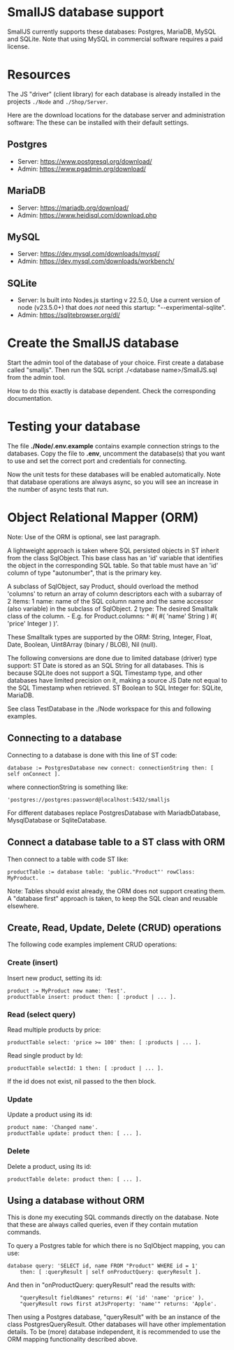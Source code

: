 # SmallJS database support

SmallJS currently supports these databases: Postgres, MariaDB, MySQL and SQLite.
Note that using MySQL in commercial software requires a paid license.

# Resources

The JS "driver" (client library) for each database is already installed
in the projects `./Node` and `./Shop/Server`.

Here are the download locations for the database server and administration software:
The these can be installed with their default settings.

## Postgres

- Server:   https://www.postgresql.org/download/
- Admin:    https://www.pgadmin.org/download/

## MariaDB

- Server:   https://mariadb.org/download/
- Admin:    https://www.heidisql.com/download.php

## MySQL

- Server:   https://dev.mysql.com/downloads/mysql/
- Admin:    https://dev.mysql.com/downloads/workbench/

## SQLite

- Server:   Is built into Nodes.js starting v 22.5.0,
            Use a current version of node (v23.5.0+) that does *not* need this startup: "--experimental-sqlite".
- Admin:    https://sqlitebrowser.org/dl/

# Create the SmallJS database

Start the admin tool of the database of your choice.
First create a database called "smalljs".
Then run the SQL script ./\<database name\>/SmallJS.sql from the admin tool.

How to do this exactly is database dependent. Check the corresponding documentation.

# Testing your database

The file **./Node/.env.example** contains example connection strings to the databases.
Copy the file to **.env**, uncomment the database(s) that you want to use
and set the correct port and credentials for connecting.

Now the unit tests for these databases will be enabled automatically.
Note that database operations are always async,
so you will see an increase in the number of async tests that run.

# Object Relational Mapper (ORM)

Note: Use of the ORM is optional, see last paragraph.

A lightweight approach is taken where SQL persisted objects in ST inherit from the class SqlObject.
This base class has an 'id' variable that identifies the object in the corresponding SQL table.
So that table must have an 'id' column of type "autonumber", that is the primary key.

A subclass of SqlObject, say Product, should overload the method 'columns'
to return an array of column descriptors each with a subarray of 2 items:
    1 name: name of the SQL column name and the same accessor (also variable) in the subclass of SqlObject.
    2 type: The desired Smalltalk class of the column.
    - E.g. for Product.columns: ^ #( #( 'name' String ) #( 'price' Integer ) )'.

These Smalltalk types are supported by the ORM:
    String, Integer, Float, Date, Boolean, Uint8Array (binary / BLOB), Nil (null).

The following conversions are done due to limited database (driver) type support:
    ST Date is stored as an SQL String for all databases.
    This is because SQLite does not support a SQL Timestamp type,
    and other databases have limited precision on it,
    making a source JS Date not equal to the SQL Timestamp when retrieved.
    ST Boolean to SQL Integer for: SQLite, MariaDB.

See class TestDatabase in the ./Node workspace for this and following examples.

## Connecting to a database

Connecting to a database is done with this line of ST code:

    database := PostgresDatabase new connect: connectionString then: [ self onConnect ].

where connectionString is something like:

    'postgres://postgres:password@localhost:5432/smalljs

For different databases replace PostgresDatabase with MariadbDatabase, MysqlDatabase or SqliteDatabase.

## Connect a database table to a ST class with ORM

Then connect to a table with code ST like:

    productTable := database table: 'public."Product"' rowClass: MyProduct.

Note: Tables should exist already, the ORM does not support creating them.
    A "database first" approach is taken, to keep the SQL clean and reusable elsewhere.

## Create, Read, Update, Delete (CRUD) operations

The following code examples implement CRUD operations:

### Create (insert)

Insert new product, setting its id:

    product := MyProduct new name: 'Test'.
    productTable insert: product then: [ :product | ... ].

### Read (select query)

Read multiple products by price:

    productTable select: 'price >= 100' then: [ :products | ... ].

Read single product by Id:

    productTable selectId: 1 then: [ :product | ... ].

If the id does not exist, nil passed to the then block.

### Update

Update a product using its id:

    product name: 'Changed name'.
    productTable update: product then: [ ... ].

### Delete

Delete a product, using its id:

    productTable delete: product then: [ ... ].

## Using a database without ORM

This is done my executing SQL commands directly on the database.
Note that these are always called queries, even if they contain mutation commands.

To query a Postgres table for which there is no SqlObject mapping, you can use:

    database query: 'SELECT id, name FROM "Product" WHERE id = 1'
        then: [ :queryResult | self onProductQuery: queryResult ].

And then in "onProductQuery: queryResult" read the results with:

        "queryResult fieldNames" returns: #( 'id' 'name' 'price' ).
        "queryResult rows first atJsProperty: 'name'" returns: 'Apple'.

Then using a Postgres database, "queryResult" with be an instance of the class PostgresQueryResult.
Other databases will have other implementation details.
To be (more) database independent, it is recommended to use the ORM mapping functionality described above.


